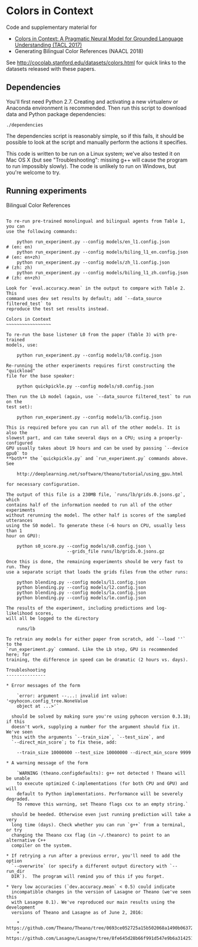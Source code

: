 Colors in Context
=================

Code and supplementary material for

* [Colors in Context: A Pragmatic Neural Model for Grounded Language
Understanding (TACL 2017)](https://arxiv.org/abs/1703.10186)
* Generating Bilingual Color References (NAACL 2018)

See http://cocolab.stanford.edu/datasets/colors.html for quick links to the
datasets released with these papers.

Dependencies
------------

You'll first need Python 2.7. Creating and activating a new virtualenv or
Anaconda environment is recommended. Then run this script to download data and
Python package dependencies:

    ./dependencies

The dependencies script is reasonably simple, so if this fails, it should be
possible to look at the script and manually perform the actions it specifies.

This code is written to be run on a Linux system; we've also tested it on Mac
OS X (but see "Troubleshooting": missing g++ will cause the program to run
impossibly slowly). The code is unlikely to run on Windows, but you're welcome
to try.

Running experiments
-------------------

Bilingual Color References
~~~~~~~~~~~~~~~~~~~~~~~~~~

To re-run pre-trained monolingual and bilingual agents from Table 1, you can
use the following commands:

    python run_experiment.py --config models/en_l1.config.json        # (en: en)
    python run_experiment.py --config models/biling_l1_en.config.json # (en: en+zh)
    python run_experiment.py --config models/zh_l1.config.json        # (zh: zh)
    python run_experiment.py --config models/biling_l1_zh.config.json # (zh: en+zh)

Look for `eval.accuracy.mean` in the output to compare with Table 2. This
command uses dev set results by default; add `--data_source filtered_test` to
reproduce the test set results instead.

Colors in Context
~~~~~~~~~~~~~~~~~

To re-run the base listener L0 from the paper (Table 3) with pre-trained
models, use:

    python run_experiment.py --config models/l0.config.json

Re-running the other experiments requires first constructing the "quickload"
file for the base speaker:

    python quickpickle.py --config models/s0.config.json

Then run the Lb model (again, use `--data_source filtered_test` to run on the
test set):

    python run_experiment.py --config models/lb.config.json

This is required before you can run all of the other models. It is also the
slowest part, and can take several days on a CPU; using a properly-configured
GPU usually takes about 19 hours and can be used by passing `--device gpu0` to
**both** the `quickpickle.py` and `run_experiment.py` commands above. See

    http://deeplearning.net/software/theano/tutorial/using_gpu.html

for necessary configuration.

The output of this file is a 230MB file, `runs/lb/grids.0.jsons.gz`, which
contains half of the information needed to run all of the other experiments
without rerunning the model. The other half is scores of the sampled utterances
using the S0 model. To generate these (~6 hours on CPU, usually less than 1
hour on GPU):

    python s0_score.py --config models/s0.config.json \
                       --grids_file runs/lb/grids.0.jsons.gz

Once this is done, the remaining experiments should be very fast to run. They
use a separate script that loads the grids files from the other runs:

    python blending.py --config models/l1.config.json
    python blending.py --config models/l2.config.json
    python blending.py --config models/la.config.json
    python blending.py --config models/le.config.json

The results of the experiment, including predictions and log-likelihood scores,
will all be logged to the directory

    runs/lb

To retrain any models for either paper from scratch, add `--load ''` to the
`run_experiment.py` command. Like the Lb step, GPU is recommended here; for
training, the difference in speed can be dramatic (2 hours vs. days).

Troubleshooting
---------------

* Error messages of the form

    `error: argument --...: invalid int value: '<pyhocon.config_tree.NoneValue
    object at ...>'`

  should be solved by making sure you're using pyhocon version 0.3.18; if this
  doesn't work, supplying a number for the argument should fix it. We've seen
  this with the arguments `--train_size`, `--test_size`, and
  `--direct_min_score`; to fix these, add:

    --train_size 10000000 --test_size 10000000 --direct_min_score 9999

* A warning message of the form

    `WARNING (theano.configdefaults): g++ not detected ! Theano will be unable
    to execute optimized C-implementations (for both CPU and GPU) and will
    default to Python implementations. Performance will be severely degraded.
    To remove this warning, set Theano flags cxx to an empty string.`

  should be heeded. Otherwise even just running prediction will take a very
  long time (days). Check whether you can run `g++` from a terminal, or try
  changing the Theano cxx flag (in ~/.theanorc) to point to an alternative C++
  compiler on the system.

* If retrying a run after a previous error, you'll need to add the option
  `--overwrite` (or specify a different output directory with `--run_dir
  DIR`).  The program will remind you of this if you forget.

* Very low accuracies (`dev.accuracy.mean` < 0.5) could indicate
  incompatible changes in the version of Lasagne or Theano (we've seen this
  with Lasagne 0.1). We've reproduced our main results using the development
  versions of Theano and Lasagne as of June 2, 2016:

    * https://github.com/Theano/Theano/tree/0693ce052725a15b502068a1490b0637216feb00
    * https://github.com/Lasagne/Lasagne/tree/8fe645d28b66f991d547e9b6a314251b8e84446a
